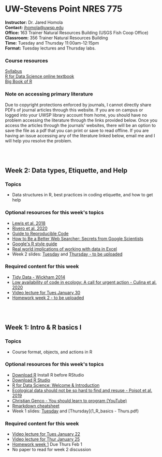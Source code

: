 # UW-Stevens Point NRES 775

**Instructor:** Dr. Jared Homola  
**Contact:** jhomola@uwsp.edu  
**Office:** 163 Trainer Natural Resources Building (USGS Fish Coop Office)  
**Classroom:** 356 Trainer Natural Resources Building  
**Time:** Tuesday and Thursday 11:00am-12:15pm  
**Format:** Tuesday lectures and Thursday labs. 

### Course resources
[Syllabus](R_programming_for_nat_res_syllabus_2024.pdf)  
[R for Data Science online textbook](https://r4ds.hadley.nz/)  
[Big Book of R](https://www.bigbookofr.com/)  

### Note on accessing primary literature
Due to copyright protections enforced by journals, I cannot directly share PDFs of journal articles through this website. If you are on campus or logged into your UWSP library account from home, you should have no problem accessing the literature through the links provided below. Once you access the articles through the journals' websites, there will be an option to save the file as a pdf that you can print or save to read offline. If you are having an issue accessing any of the literature linked below, email me and I will help you resolve the problem.  

<br><br>

## Week 2: Data types, Etiquette, and Help
### Topics
- Data structures in R, best practices in coding etiquette, and how to get help

### Optional resources for this week's topics
- [Lewis et al. 2018](https://wildlife.onlinelibrary.wiley.com/doi/full/10.1002/wsb.847)  
- [Rivero et al. 2020](https://griverorz.net/assets/pdf/good_practices-pst.pdf)  
- [Guide to Reproducible Code](https://www.britishecologicalsociety.org/wp-content/uploads/2017/12/guide-to-reproducible-code.pdf)  
- [How to Be a Better Web Searcher: Secrets from Google Scientists](https://blogs.scientificamerican.com/observations/how-to-be-a-better-web-searcher-secrets-from-google-scientists/)  
- [Google's R style guide](https://web.stanford.edu/class/cs109l/unrestricted/resources/google-style.html)  
- [Real world implications of working with data in Excel](https://www.theguardian.com/politics/2020/oct/05/how-excel-may-have-caused-loss-of-16000-covid-tests-in-england)  
- Week 2 slides: [Tuesday](2_DataTypesHelpEtiquette.pdf) and [Thursday - to be uploaded]()  

### Required content for this week
- [Tidy Data - Wickham 2014](https://vita.had.co.nz/papers/tidy-data.pdf)  
- [Low availability of code in ecology: A call for urgent action - Culina et al. 2020](https://journals.plos.org/plosbiology/article?id=10.1371/journal.pbio.3000763)  
- [Video lecture for Tues January 30](https://youtu.be/Qy22qJsivzQ)  
- [Homework week 2 - to be uploaded]()

<br><br>

## Week 1: Intro & R basics I
### Topics
- Course format, objects, and actions in R  

### Optional resources for this week's topics
- [Download R](https://repo.miserver.it.umich.edu/cran/) Install R before RStudio  
- [Download R Studio](https://rstudio.com/products/rstudio/download/#download)  
- [R for Data Science: Welcome & Introduction](https://r4ds.hadley.nz/)  
- [Ecological data should not be so hard to find and resuse - Poisot et al. 2019](https://www.sciencedirect.com/science/article/pii/S0169534719301107)
- [Christian Genco - You should learn to program (YouTube)](https://www.youtube.com/watch?v=xfBWk4nw440)  
- [Rmarkdown cheatsheet](https://raw.githubusercontent.com/rstudio/cheatsheets/main/rmarkdown.pdf)  
- Week 1 slides: [Tuesday](1_R_basics.pdf) and [Thursday](1_R_basics - Thurs.pdf)     

### Required content for this week
- [Video lecture for Tues January 22](https://youtu.be/xTutYpnk5d8)  
- [Video lecture for Thur January 25](https://youtu.be/KghzgVyWvzc)  
- [Homework week 1](https://raw.githubusercontent.com/jaredhomola/RforNatRes/gh-pages/lastName_Homework1.Rmd) Due Thurs Feb 1  
- No paper to read for week 2 discussion   

